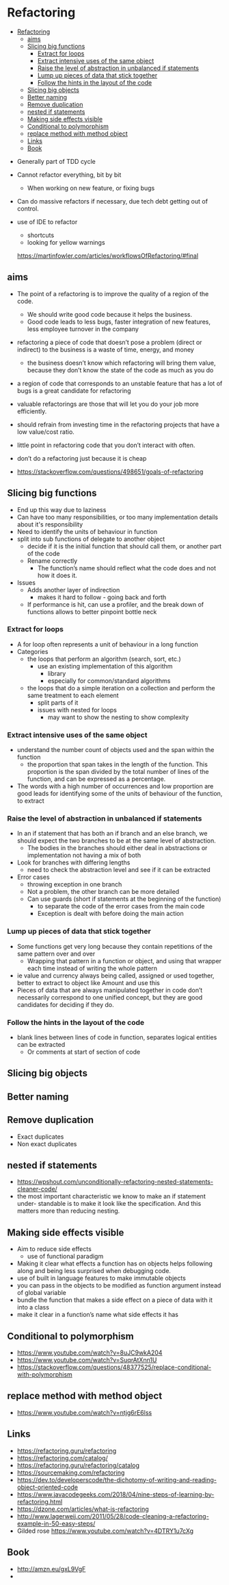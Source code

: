 # Refactoring

<!-- TOC depthFrom:1 depthTo:6 withLinks:1 updateOnSave:1 orderedList:0 -->

- [Refactoring](#refactoring)
	- [aims](#aims)
	- [Slicing big functions](#slicing-big-functions)
		- [Extract for loops](#extract-for-loops)
		- [Extract intensive uses of the same object](#extract-intensive-uses-of-the-same-object)
		- [Raise the level of abstraction in unbalanced if statements](#raise-the-level-of-abstraction-in-unbalanced-if-statements)
		- [Lump up pieces of data that stick together](#lump-up-pieces-of-data-that-stick-together)
		- [Follow the hints in the layout of the code](#follow-the-hints-in-the-layout-of-the-code)
	- [Slicing big objects](#slicing-big-objects)
	- [Better naming](#better-naming)
	- [Remove duplication](#remove-duplication)
	- [nested if statements](#nested-if-statements)
	- [Making side effects visible](#making-side-effects-visible)
	- [Conditional to polymorphism](#conditional-to-polymorphism)
	- [replace method with method object](#replace-method-with-method-object)
	- [Links](#links)
	- [Book](#book)

<!-- /TOC -->

- Generally part of TDD cycle
- Cannot refactor everything, bit by bit
  - When working on new feature, or fixing bugs
- Can do massive refactors if necessary, due tech debt getting out of control.

- use of IDE to refactor
  - shortcuts
  - looking for yellow warnings

  https://martinfowler.com/articles/workflowsOfRefactoring/#final

## aims

- The point of a refactoring is to improve the quality of a region of the code.
  - We should write good code because it helps the business.
  - Good code leads to less bugs, faster integration of new features, less employee turnover in the company
- refactoring a piece of code that doesn’t pose a problem (direct or indirect) to the business is a waste of time, energy, and money
  - the business doesn’t know which refactoring will bring them value, because they don’t know the state of the code as much as you do
- a region of code that corresponds to an unstable feature that has a lot of bugs is a great candidate for refactoring
- valuable refactorings are those that will let you do your job more efficiently.
- should refrain from investing time in the refactoring projects that have a low value/cost ratio.
- little point in refactoring code that you don’t interact with often.
- don’t do a refactoring just because it is cheap

- https://stackoverflow.com/questions/498651/goals-of-refactoring

## Slicing big functions

- End up this way due to laziness
- Can have too many responsibilities, or too many implementation details about it's responsibility
- Need to identify the units of behaviour in function
- split into sub functions of delegate to another object
  - decide if it is the initial function that should call them, or another part of the code
  - Rename correctly
    - The function’s name should reflect what the code does and not how it does it.
- Issues
  - Adds another layer of indirection
    - makes it hard to follow - going back and forth
  - If performance is hit, can use a profiler, and the break down of functions allows to  better pinpoint bottle neck

### Extract for loops

- A for loop often represents a unit of behaviour in a long function
- Categories
  - the loops that perform an algorithm (search, sort, etc.)
    - use an existing implementation of this algorithm
      - library
      - especially for common/standard algorithms
  - the loops that do a simple iteration on a collection and perform the same treatment to each element
    - split parts of it
    - issues with nested for loops
      - may want to show the nesting to show complexity

### Extract intensive uses of the same object

- understand the number count of objects used and the span within the function
  - the proportion that span takes in the length of the function. This proportion is the span divided by the total number of lines of the function, and can be expressed as a percentage.
- The words with a high number of occurrences and low proportion are good leads for identifying some of the units of behaviour of the function, to extract

### Raise the level of abstraction in unbalanced if statements

- In an if statement that has both an if branch and an else branch, we should expect the two branches to be at the same level of abstraction.
  - The bodies in the branches should either deal in abstractions or implementation not having a mix of both
- Look for branches with differing lengths
  - need to check the abstraction level and see if it can be extracted
- Error cases
  - throwing exception in one branch
  - Not a problem, the other branch can be more detailed
  - Can use guards (short if statements at the beginning of the function)
    - to separate the code of the error cases from the main code
    - Exception is dealt with before doing the main action

### Lump up pieces of data that stick together

- Some functions get very long because they contain repetitions of the same pattern over and over
  - Wrapping that pattern in a function or object, and using that wrapper each time instead of writing the whole pattern
- ie value and currency always being called, assigned or used together, better to extract to object like Amount and use this
- Pieces of data that are always manipulated together in code don’t necessarily correspond to one unified concept, but they are good candidates for deciding if they do.

### Follow the hints in the layout of the code

- blank lines between lines of code in function, separates logical entities can be extracted
  - Or comments at start of section of code

## Slicing big objects

## Better naming

## Remove duplication

- Exact duplicates
- Non exact duplicates

## nested if statements

- https://wpshout.com/unconditionally-refactoring-nested-statements-cleaner-code/
- the most important characteristic we know to make an if statement under- standable is to make it look like the specification. And this matters more than reducing nesting.

## Making side effects visible

- Aim to reduce side effects
  - use of functional paradigm
- Making it clear what effects a function has on objects helps following along and being less surprised when debugging code.
- use of built in language features to make immutable objects
- you can pass in the objects to be modified as function argument instead of global variable
- bundle the function that makes a side effect on a piece of data with it into a class
- make it clear in a function’s name what side effects it has

## Conditional to polymorphism
- https://www.youtube.com/watch?v=8uJC9wkA204
- https://www.youtube.com/watch?v=SuqrAtXnn1U
- https://stackoverflow.com/questions/48377525/replace-conditional-with-polymorphism

## replace method with method object

- https://www.youtube.com/watch?v=ntjg6rE6lss

## Links

- https://refactoring.guru/refactoring
- https://refactoring.com/catalog/
- https://refactoring.guru/refactoring/catalog
- https://sourcemaking.com/refactoring
- https://dev.to/developerscode/the-dichotomy-of-writing-and-reading-object-oriented-code
- https://www.javacodegeeks.com/2018/04/nine-steps-of-learning-by-refactoring.html
- https://dzone.com/articles/what-is-refactoring
- http://www.lagerweij.com/2011/05/28/code-cleaning-a-refactoring-example-in-50-easy-steps/
- Gilded rose https://www.youtube.com/watch?v=4DTRY1u7cXg

## Book

- http://amzn.eu/gxL9VgF
-
